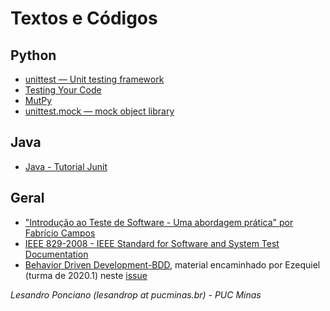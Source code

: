 # Textos e Códigos #

## Python ##
* [unittest — Unit testing framework](https://docs.python.org/3/library/unittest.html)
* [Testing Your Code](https://docs.python-guide.org/writing/tests/)
* [MutPy](https://pypi.org/project/MutPy/)
* [unittest.mock — mock object library](https://docs.python.org/3/library/unittest.mock.html)

## Java ##
* [Java - Tutorial Junit](https://github.com/MooctestNJU/MOOCTEST-2019-Test-Competition)

## Geral ##
* ["Introdução ao Teste de Software - Uma abordagem prática" por Fabrício Campos](https://pt.slideshare.net/FabricioFFC/introduo-ao-teste-de-software-uma-abordagem-prtica)
* [IEEE 829-2008 - IEEE Standard for Software and System Test Documentation](https://standards.ieee.org/standard/829-2008.html)
* [Behavior Driven Development-BDD](https://github.com/lesandropcodes/Teste-De-Software/files/4696144/Apresentacao.BDD.pdf), material encaminhado por Ezequiel (turma de 2020.1) neste [issue](https://github.com/lesandropcodes/Teste-De-Software/issues/1)


_Lesandro Ponciano (lesandrop at pucminas.br) - PUC Minas_

